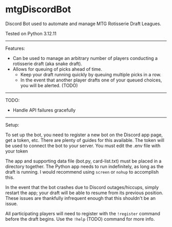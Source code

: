 # mtgDiscordBot

Discord Bot used to automate and manage MTG Rotisserie Draft Leagues.

Tested on Python 3.12.11

--------------------------------------------------------------------------------------------------

Features:
- Can be used to manage an arbitrary number of players conducting a rotisserie draft (aka snake draft).
- Allows for queuing of picks ahead of time.
  - Keep your draft running quickly by queuing multiple picks in a row.
  - In the event that another player drafts one of your queued choices, you will be alerted. (TODO)

--------------------------------------------------------------------------------------------------

TODO:
- Handle API failures gracefully

--------------------------------------------------------------------------------------------------

Setup:

To set up the bot, you need to register a new bot on the Discord app page, get a token, etc. There are plenty of guides for this available. The token will be used to connect the bot to your server. You must edit the .env file with your token

The app and supporting data file (bot.py, card-list.txt) must be placed in a directory together. The Python app needs to run indefinitely, as long as the draft is running. I would recommend using `screen` or `nohup` to accomplish this.

In the event that the bot crashes due to Discord outages/hiccups, simply restart the app; your draft will be able to resume from its previous position. These issues are thankfully infrequent enough that this shouldn't be an issue.

All participating players will need to register with the `!register` command before the draft begins. Use the `!help` (TODO) command for more info.
